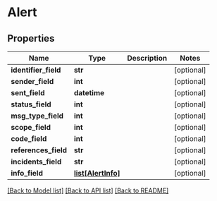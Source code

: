 # Alert

## Properties
Name | Type | Description | Notes
------------ | ------------- | ------------- | -------------
**identifier_field** | **str** |  | [optional] 
**sender_field** | **int** |  | [optional] 
**sent_field** | **datetime** |  | [optional] 
**status_field** | **int** |  | [optional] 
**msg_type_field** | **int** |  | [optional] 
**scope_field** | **int** |  | [optional] 
**code_field** | **int** |  | [optional] 
**references_field** | **str** |  | [optional] 
**incidents_field** | **str** |  | [optional] 
**info_field** | [**list[AlertInfo]**](AlertInfo.md) |  | [optional] 

[[Back to Model list]](../README.md#documentation-for-models) [[Back to API list]](../README.md#documentation-for-api-endpoints) [[Back to README]](../README.md)

